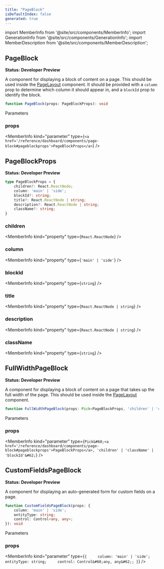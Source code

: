 ```yaml
---
title: "PageBlock"
isDefaultIndex: false
generated: true
---
```

<!-- This file was generated from the Vendure source. Do not modify. Instead, re-run the "docs:build" script -->
import MemberInfo from '@site/src/components/MemberInfo';
import GenerationInfo from '@site/src/components/GenerationInfo';
import MemberDescription from '@site/src/components/MemberDescription';


## PageBlock

<GenerationInfo sourceFile="packages/dashboard/src/lib/framework/layout-engine/page-layout.tsx" sourceLine="352" packageName="@vendure/dashboard" since="3.3.0" />

**Status: Developer Preview**

A component for displaying a block of content on a page. This should be used inside the <a href='/reference/dashboard/components/page-layout#pagelayout'>PageLayout</a> component.
It should be provided with a `column` prop to determine which column it should appear in, and a `blockId` prop
to identify the block.

```ts title="Signature"
function PageBlock(props: PageBlockProps): void
```
Parameters

### props

<MemberInfo kind="parameter" type={`<a href='/reference/dashboard/components/page-block#pageblockprops'>PageBlockProps</a>`} />



## PageBlockProps

<GenerationInfo sourceFile="packages/dashboard/src/lib/framework/layout-engine/page-layout.tsx" sourceLine="329" packageName="@vendure/dashboard" since="3.3.0" />

**Status: Developer Preview**

```ts title="Signature"
type PageBlockProps = {
    children?: React.ReactNode;
    column: 'main' | 'side';
    blockId?: string;
    title?: React.ReactNode | string;
    description?: React.ReactNode | string;
    className?: string;
}
```

<div className="members-wrapper">

### children

<MemberInfo kind="property" type={`React.ReactNode`}   />


### column

<MemberInfo kind="property" type={`'main' | 'side'`}   />


### blockId

<MemberInfo kind="property" type={`string`}   />


### title

<MemberInfo kind="property" type={`React.ReactNode | string`}   />


### description

<MemberInfo kind="property" type={`React.ReactNode | string`}   />


### className

<MemberInfo kind="property" type={`string`}   />




</div>


## FullWidthPageBlock

<GenerationInfo sourceFile="packages/dashboard/src/lib/framework/layout-engine/page-layout.tsx" sourceLine="379" packageName="@vendure/dashboard" since="3.3.0" />

**Status: Developer Preview**

A component for displaying a block of content on a page that takes up the full width of the page.
This should be used inside the <a href='/reference/dashboard/components/page-layout#pagelayout'>PageLayout</a> component.

```ts title="Signature"
function FullWidthPageBlock(props: Pick<PageBlockProps, 'children' | 'className' | 'blockId'>): void
```
Parameters

### props

<MemberInfo kind="parameter" type={`Pick&#60;<a href='/reference/dashboard/components/page-block#pageblockprops'>PageBlockProps</a>, 'children' | 'className' | 'blockId'&#62;`} />



## CustomFieldsPageBlock

<GenerationInfo sourceFile="packages/dashboard/src/lib/framework/layout-engine/page-layout.tsx" sourceLine="401" packageName="@vendure/dashboard" since="3.3.0" />

**Status: Developer Preview**

A component for displaying an auto-generated form for custom fields on a page.

```ts title="Signature"
function CustomFieldsPageBlock(props: {
    column: 'main' | 'side';
    entityType: string;
    control: Control<any, any>;
}): void
```
Parameters

### props

<MemberInfo kind="parameter" type={`{     column: 'main' | 'side';     entityType: string;     control: Control&#60;any, any&#62;; }`} />

